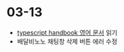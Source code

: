 # 03-13

- [typescript handbook 영어 문서](https://www.typescriptlang.org/docs/handbook/2/basic-types.html) 읽기
- 배달비노노 채팅창 삭제 버튼 에러 수정
